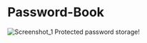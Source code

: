 # Password-Book
![Screenshot_1](https://user-images.githubusercontent.com/73064979/167297550-4fc879d7-8d91-4e56-9e53-fa42b08ec919.png)
Protected password storage!
